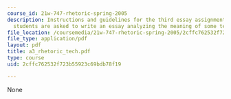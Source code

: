 ```yaml
---
course_id: 21w-747-rhetoric-spring-2005
description: Instructions and guidelines for the third essay assignment, in which
  students are asked to write an essay analyzing the meaning of some technology.
file_location: /coursemedia/21w-747-rhetoric-spring-2005/2cffc762532f723b55923c69bdb78f19_a3_rhetoric_tech.pdf
file_type: application/pdf
layout: pdf
title: a3_rhetoric_tech.pdf
type: course
uid: 2cffc762532f723b55923c69bdb78f19

---
```

None